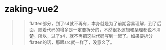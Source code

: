 # zaking-vue2

>> flatten部分，到了s4就不再有，本身就是为了前期容易理解，到了后面，随着代码的增多是一定要拆分的，不然很多逻辑和条理都说不清楚。所以，过了s4，就不再把这些代码写到一起了。如果要拆分flatten的话，那跟src就一样了，没意义了。